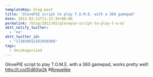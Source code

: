 ```yaml
---
templateKey: blog-post
title: 'GlovePIE script to play T.O.M.E. with a 360 gamepad'
date: 2012-02-21T11:12:36+00:00
permalink: /blog/2012/02/glovepie-script-to-play-t-o-m/
aktt_notify_twitter:
  - 'no'
aktt_twitter_id:
  - "172020912261050368"
tags:
  - Uncategorized
---
```

GlovePIE script to play T.O.M.E. with a 360 gamepad, works pretty well! <a href="http://t.co/lDd6Xw2k" rel="nofollow">http://t.co/lDd6Xw2k</a> #[Roguelike](http://search.twitter.com/search?q=%23Roguelike)